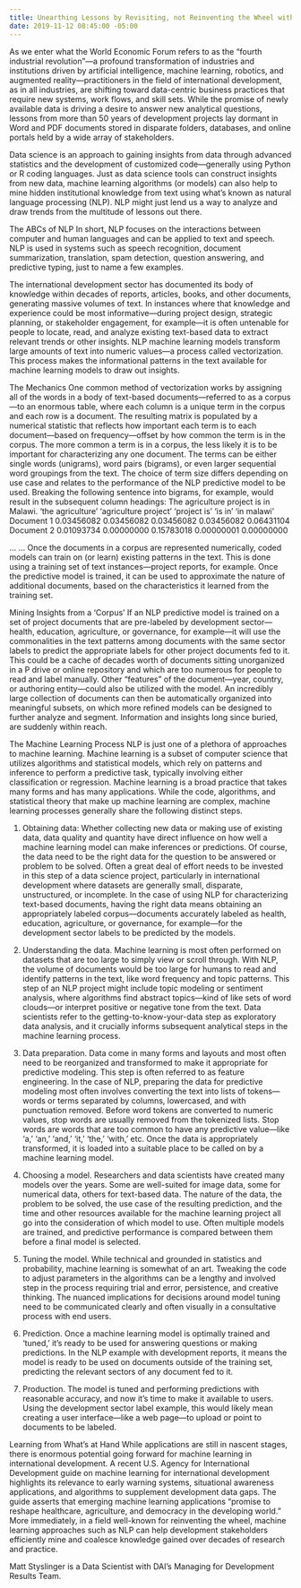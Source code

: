 ```yaml
---
title: Unearthing Lessons by Revisiting, not Reinventing the Wheel with Data Science
date: 2019-11-12 08:45:00 -05:00
---
```


As we enter what the World Economic Forum refers to as the “fourth industrial revolution”—a profound transformation of industries and institutions driven by artificial intelligence, machine learning, robotics, and augmented reality—practitioners in the field of international development, as in all industries, are shifting toward data-centric business practices that require new systems, work flows, and skill sets. While the promise of newly available data is driving a desire to answer new analytical questions, lessons from more than 50 years of development projects lay dormant in Word and PDF documents stored in disparate folders, databases, and online portals held by a wide array of stakeholders. 

Data science is an approach to gaining insights from data through advanced statistics and the development of customized code—generally using Python or R coding languages. Just as data science tools can construct insights from new data, machine learning algorithms (or models) can also help to mine hidden institutional knowledge from text using what’s known as natural language processing (NLP). NLP might just lend us a way to analyze and draw trends from the multitude of lessons out there.

<!--more-->

The ABCs of NLP
In short, NLP focuses on the interactions between computer and human languages and can be applied to text and speech. NLP is used in systems such as speech recognition, document summarization, translation, spam detection, question answering, and predictive typing, just to name a few examples.

The international development sector has documented its body of knowledge within decades of reports, articles, books, and other documents, generating massive volumes of text. In instances where that knowledge and experience could be most informative—during project design, strategic planning, or stakeholder engagement, for example—it is often untenable for people to locate, read, and analyze existing text-based data to extract relevant trends or other insights. NLP machine learning models transform large amounts of text into numeric values—a process called vectorization. This process makes the informational patterns in the text available for machine learning models to draw out insights.

The Mechanics
One common method of vectorization works by assigning all of the words in a body of text-based documents—referred to as a corpus—to an enormous table, where each column is a unique term in the corpus and each row is a document. The resulting matrix is populated by a numerical statistic that reflects how important each term is to each document—based on frequency—offset by how common the term is in the corpus. The more common a term is in a corpus, the less likely it is to be important for characterizing any one document. The terms can be either single words (unigrams), word pairs (bigrams), or even larger sequential word groupings from the text. The choice of term size differs depending on use case and relates to the performance of the NLP predictive model to be used. Breaking the following sentence into bigrams, for example, would result in the subsequent column headings:
The agriculture project is in Malawi.
	‘the agriculture’	‘agriculture project’	‘project is’	‘is in’	‘in malawi’
Document 1	0.03456082	0.03456082	0.03456082	0.03456082	0.06431104
Document 2	0.01093734	0.00000000	0.15783018	0.00000001	0.00000000


…
…
Once the documents in a corpus are represented numerically, coded models can train on (or learn) existing patterns in the text. This is done using a training set of text instances—project reports, for example. Once the predictive model is trained, it can be used to approximate the nature of additional documents, based on the characteristics it learned from the training set.

Mining Insights from a ‘Corpus’
If an NLP predictive model is trained on a set of project documents that are pre-labeled by development sector—health, education, agriculture, or governance, for example—it will use the commonalities in the text patterns among documents with the same sector labels to predict the appropriate labels for other project documents fed to it. This could be a cache of decades worth of documents sitting unorganized in a P drive or online repository and which are too numerous for people to read and label manually. Other “features” of the document—year, country, or authoring entity—could also be utilized with the model. An incredibly large collection of documents can then be automatically organized into meaningful subsets, on which more refined models can be designed to further analyze and segment. Information and insights long since buried, are suddenly within reach.

The Machine Learning Process NLP is just one of a plethora of approaches to machine learning. Machine learning is a subset of computer science that utilizes algorithms and statistical models, which rely on patterns and inference to perform a predictive task, typically involving either classification or regression. Machine learning is a broad practice that takes many forms and has many applications. While the code, algorithms, and statistical theory that make up machine learning are complex, machine learning processes generally share the following distinct steps.

1.	Obtaining data: Whether collecting new data or making use of existing data, data quality and quantity have direct influence on how well a machine learning model can make inferences or predictions. Of course, the data need to be the right data for the question to be answered or problem to be solved. Often a great deal of effort needs to be invested in this step of a data science project, particularly in international development where datasets are generally small, disparate, unstructured, or incomplete. In the case of using NLP for characterizing text-based documents, having the right data means obtaining an appropriately labeled corpus—documents accurately labeled as health, education, agriculture, or governance, for example—for the development sector labels to be predicted by the models.

2.	Understanding the data. Machine learning is most often performed on datasets that are too large to simply view or scroll through. With NLP, the volume of documents would be too large for humans to read and identify patterns in the text, like word frequency and topic patterns. This step of an NLP project might include topic modeling or sentiment analysis, where algorithms find abstract topics—kind of like sets of word clouds—or interpret positive or negative tone from the text. Data scientists refer to the getting-to-know-your-data step as exploratory data analysis, and it crucially informs subsequent analytical steps in the machine learning process.

3.	Data preparation. Data come in many forms and layouts and most often need to be reorganized and transformed to make it appropriate for predictive modeling. This step is often referred to as feature engineering. In the case of NLP, preparing the data for predictive modeling most often involves converting the text into lists of tokens—words or terms separated by columns, lowercased, and with punctuation removed. Before word tokens are converted to numeric values, stop words are usually removed from the tokenized lists. Stop words are words that are too common to have any predictive value—like ‘a,’ ‘an,’ ‘and,’ ‘it,’ ‘the,’ ‘with,’ etc. Once the data is appropriately transformed, it is loaded into a suitable place to be called on by a machine learning model.

4.	Choosing a model. Researchers and data scientists have created many models over the years. Some are well-suited for image data, some for numerical data, others for text-based data. The nature of the data, the problem to be solved, the use case of the resulting prediction, and the time and other resources available for the machine learning project all go into the consideration of which model to use. Often multiple models are trained, and predictive performance is compared between them before a final model is selected.

5.	Tuning the model. While technical and grounded in statistics and probability, machine learning is somewhat of an art. Tweaking the code to adjust parameters in the algorithms can be a lengthy and involved step in the process requiring trial and error, persistence, and creative thinking. The nuanced implications for decisions around model tuning need to be communicated clearly and often visually in a consultative process with end users.

6.	Prediction. Once a machine learning model is optimally trained and ‘tuned,’ it’s ready to be used for answering questions or making predictions. In the NLP example with development reports, it means the model is ready to be used on documents outside of the training set, predicting the relevant sectors of any document fed to it. 

7.	Production. The model is tuned and performing predictions with reasonable accuracy, and now it’s time to make it available to users. Using the development sector label example, this would likely mean creating a user interface—like a web page—to upload or point to documents to be labeled.

Learning from What’s at Hand
While applications are still in nascent stages, there is enormous potential going forward for machine learning in international development. A recent U.S. Agency for International Development guide on machine learning for international development highlights its relevance to early warning systems, situational awareness applications, and algorithms to supplement development data gaps. The guide asserts that emerging machine learning applications “promise to reshape healthcare, agriculture, and democracy in the developing world.” More immediately, in a field well-known for reinventing the wheel, machine learning approaches such as NLP can help development stakeholders efficiently mine and coalesce knowledge gained over decades of research and practice.

Matt Styslinger is a Data Scientist with DAI’s Managing for Development Results Team.



